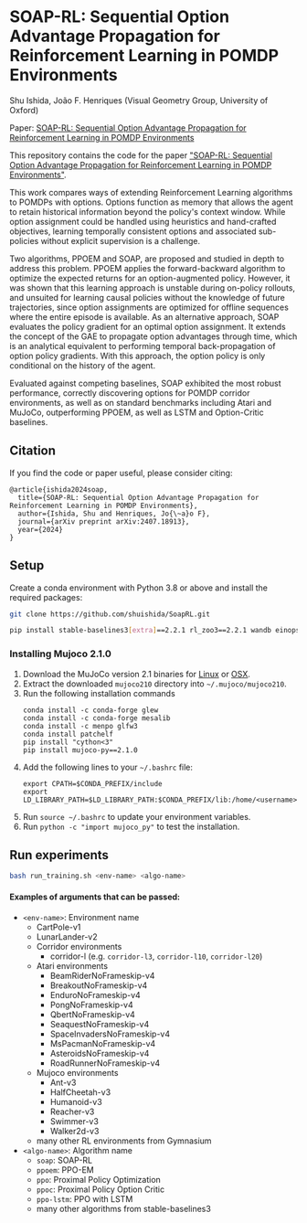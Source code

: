 # SOAP-RL: Sequential Option Advantage Propagation for Reinforcement Learning in POMDP Environments
Shu Ishida, João F. Henriques (Visual Geometry Group, University of Oxford)

Paper: [SOAP-RL: Sequential Option Advantage Propagation for Reinforcement Learning in POMDP Environments](https://arxiv.org/abs/2407.18913)

This repository contains the code for the paper ["SOAP-RL: Sequential Option Advantage Propagation for Reinforcement Learning in POMDP Environments"](https://arxiv.org/abs/2407.18913).

This work compares ways of extending Reinforcement Learning algorithms to POMDPs with options. 
Options function as memory that allows the agent to retain historical information beyond the policy's context window. 
While option assignment could be handled using heuristics and hand-crafted objectives, learning temporally consistent options and associated sub-policies without explicit supervision is a challenge. 

Two algorithms, PPOEM and SOAP, are proposed and studied in depth to address this problem. 
PPOEM applies the forward-backward algorithm to optimize the expected returns for an option-augmented policy. 
However, it was shown that this learning approach is unstable during on-policy rollouts, and unsuited for learning causal policies without the knowledge of future trajectories, since option assignments are optimized for offline sequences where the entire episode is available. 
As an alternative approach, SOAP evaluates the policy gradient for an optimal option assignment. 
It extends the concept of the GAE to propagate option advantages through time, which is an analytical equivalent to performing temporal back-propagation of option policy gradients. 
With this approach, the option policy is only conditional on the history of the agent.

Evaluated against competing baselines, SOAP exhibited the most robust performance, correctly discovering options for POMDP corridor environments, as well as on standard benchmarks including Atari and MuJoCo, outperforming PPOEM, as well as LSTM and Option-Critic baselines. 

## Citation
If you find the code or paper useful, please consider citing:

```
@article{ishida2024soap,
  title={SOAP-RL: Sequential Option Advantage Propagation for Reinforcement Learning in POMDP Environments},
  author={Ishida, Shu and Henriques, Jo{\~a}o F},
  journal={arXiv preprint arXiv:2407.18913},
  year={2024}
} 
```

## Setup

Create a conda environment with Python 3.8 or above and install the required packages:

```bash
git clone https://github.com/shuishida/SoapRL.git

pip install stable-baselines3[extra]==2.2.1 rl_zoo3==2.2.1 wandb einops
```

### Installing Mujoco 2.1.0

1. Download the MuJoCo version 2.1 binaries for [Linux](https://mujoco.org/download/mujoco210-linux-x86_64.tar.gz) or [OSX](https://mujoco.org/download/mujoco210-macos-x86_64.tar.gz).
2. Extract the downloaded `mujoco210` directory into `~/.mujoco/mujoco210`.
3. Run the following installation commands
    ```
    conda install -c conda-forge glew
    conda install -c conda-forge mesalib
    conda install -c menpo glfw3
    conda install patchelf
    pip install "cython<3"
    pip install mujoco-py==2.1.0
    ```
4. Add the following lines to your `~/.bashrc` file:
    ```
    export CPATH=$CONDA_PREFIX/include
    export LD_LIBRARY_PATH=$LD_LIBRARY_PATH:$CONDA_PREFIX/lib:/home/<username>/.mujoco/mujoco210/bin
    ```
5. Run `source ~/.bashrc` to update your environment variables.
6. Run `python -c "import mujoco_py"` to test the installation.

## Run experiments

```bash
bash run_training.sh <env-name> <algo-name>
```

#### Examples of arguments that can be passed:

- `<env-name>`: Environment name
  - CartPole-v1
  - LunarLander-v2
  - Corridor environments
    - corridor-l<length> (e.g. `corridor-l3`, `corridor-l10`, `corridor-l20`)
  - Atari environments
    - BeamRiderNoFrameskip-v4
    - BreakoutNoFrameskip-v4
    - EnduroNoFrameskip-v4
    - PongNoFrameskip-v4
    - QbertNoFrameskip-v4
    - SeaquestNoFrameskip-v4
    - SpaceInvadersNoFrameskip-v4
    - MsPacmanNoFrameskip-v4
    - AsteroidsNoFrameskip-v4 
    - RoadRunnerNoFrameskip-v4
  - Mujoco environments
    - Ant-v3
    - HalfCheetah-v3
    - Humanoid-v3
    - Reacher-v3
    - Swimmer-v3
    - Walker2d-v3
  - many other RL environments from Gymnasium
- `<algo-name>`: Algorithm name
  - `soap`: SOAP-RL
  - `ppoem`: PPO-EM
  - `ppo`: Proximal Policy Optimization
  - `ppoc`: Proximal Policy Option Critic
  - `ppo-lstm`: PPO with LSTM
  - many other algorithms from stable-baselines3
